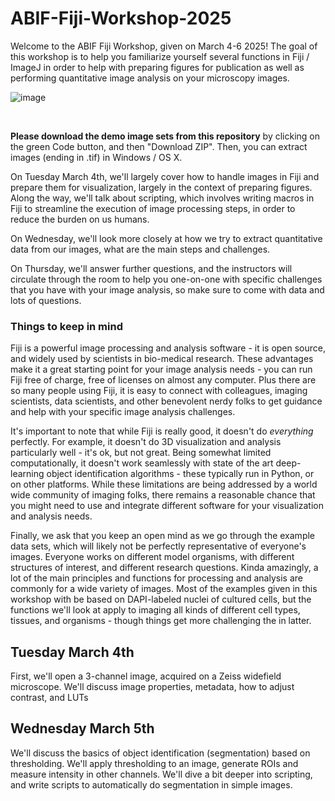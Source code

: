 # ABIF-Fiji-Workshop-2025

Welcome to the ABIF Fiji Workshop, given on March 4-6 2025! The goal of this workshop is to help you familiarize yourself several functions in Fiji / ImageJ in order to help with preparing figures for publication as well as performing quantitative image analysis on your microscopy images.

![image](https://user-images.githubusercontent.com/64212264/137986096-b68d5a8d-b4c3-4812-b15f-a74eeb6c8a06.png)


<br>

**Please download the demo image sets from this repository** by clicking on the green Code button, and then "Download ZIP". Then, you can extract images (ending in .tif) in Windows / OS X.




On Tuesday March 4th, we'll largely cover how to handle images in Fiji and prepare them for visualization, largely in the context of preparing figures. Along the way, we'll talk about scripting, which involves writing macros in Fiji to streamline the execution of image processing steps, in order to reduce the burden on us humans.

On Wednesday, we'll look more closely at how we try to extract quantitative data from our images, what are the main steps and challenges.

On Thursday, we'll answer further questions, and the instructors will circulate through the room to help you one-on-one with specific challenges that you have with your image analysis, so make sure to come with data and lots of questions. 

### Things to keep in mind

Fiji is a powerful image processing and analysis software - it is open source, and widely used by scientists in bio-medical research. These advantages make it a great starting point for your image analysis needs - you can run Fiji free of charge, free of licenses on almost any computer. Plus there are so many people using Fiji, it is easy to connect with colleagues, imaging scientists, data scientists, and other benevolent nerdy folks to get guidance and help with your specific image analysis challenges.

It's important to note that while Fiji is really good, it doesn't do _everything_ perfectly. For example, it doesn't do 3D visualization and analysis particularly well - it's ok, but not great. Being somewhat limited computationally, it doesn't work seamlessly with state of the art deep-learning object identification algorithms - these typically run in Python, or on other platforms. While these limitations are being addressed by a world wide community of imaging folks, there remains a reasonable chance that you might need to use and integrate different software for your visualization and analysis needs. 

Finally, we ask that you keep an open mind as we go through the example data sets, which will likely not be perfectly representative of everyone's images. Everyone works on different model organisms, with different structures of interest, and different research questions. Kinda amazingly, a lot of the main principles and functions for processing and analysis are commonly for a wide variety of images. Most of the examples given in this workshop with be based on DAPI-labeled nuclei of cultured cells, but the functions we'll look at apply to imaging all kinds of different cell types, tissues, and organisms - though things get more challenging the in latter. 


## Tuesday March 4th

First, we'll open a 3-channel image, acquired on a Zeiss widefield microscope. We'll discuss image properties, metadata, how to adjust contrast, and LUTs

## Wednesday March 5th

We'll discuss the basics of object identification (segmentation) based on thresholding. We'll apply thresholding to an image, generate ROIs and measure intensity in other channels. 
We'll dive a bit deeper into scripting, and write scripts to automatically do segmentation in simple images.
